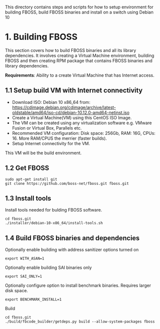 This directory contains steps and scripts for how to setup environment for
building FBOSS, build FBOSS binaries and install on a switch using Debian 10

<a name="building">

# 1. Building FBOSS

</a>

This section covers how to build FBOSS binaries and all its library
dependencies. It involves creating a Virtual Machine environment, building
FBOSS and then creating RPM package that contains FBOSS binaries and library
dependencies.

**Requirements**: Ability to a create Virtual Machine that has Internet access.

## 1.1 Setup build VM with Internet connectivity

- Download ISO: Debian 10 x86_64 from:
  https://cdimage.debian.org/cdimage/archive/latest-oldstable/amd64/iso-cd/debian-10.12.0-amd64-netinst.iso
- Create a Virtual Machine(VM) using this CentOS ISO Image.
- The VM can be created using any virtualization software e.g. VMware Fusion or
  Virtual Box, Parallels etc.
- Recommended VM configuration: Disk space: 256Gb, RAM: 16G, CPUs: 16.
  More RAM/CPUS the merrier (faster builds).
- Setup Internet connectivity for the VM.


This VM will be the build environment.

## 1.2 Get FBOSS

```
sudo apt-get install git
git clone https://github.com/boss-net/fboss.git fboss.git

```

## 1.3 Install tools

Install tools needed for bulding FBOSS software.

```
cd fboss.git
./installer/debian-10-x86_64/install-tools.sh
```

## 1.4 Build FBOSS binaries and dependencies

</a>

Optionally enable building with address sanitizer options turned on
```
export WITH_ASAN=1
```
Optionally enable building SAI binaries only
```
export SAI_ONLY=1
```
Optionally configure option to install benchmark binaries. Requires larger disk space.
```
export BENCHMARK_INSTALL=1
```
Build
```
cd fboss.git
./build/fbcode_builder/getdeps.py build --allow-system-packages fboss
```

